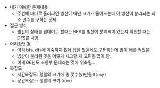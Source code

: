- 내가 이해한 문제내용
  - 주변에 바다로 둘러싸인 빙산이 매년 크기가 줄어드는데 이 빙산이 분리되는 최소 년수를 구하는 문제
- 접근 방식
  - 빙산의 상태를 업데이트 할때는 BFS를 빙산이 분리되어 있는지 확인할 때는 DFS를 사용
- 어려웠던 점
  - 아직 bfs, dfs에 익숙하지 않아 답을 봤음에도 구현하는데 많이 애를 먹었음
  - 빙산이 분리된 것을 어떻게 체크할 지 고민을 많이 함.
  - 이게 06년도 초등부 문제라는 것에 위축됨...
- 복잡도
  - 시간복잡도: 행렬의 크기에 총 햇수(y)만큼 `O(nmy)`
  - 공간복잡도: 행렬의 크기 `O(nm)`

